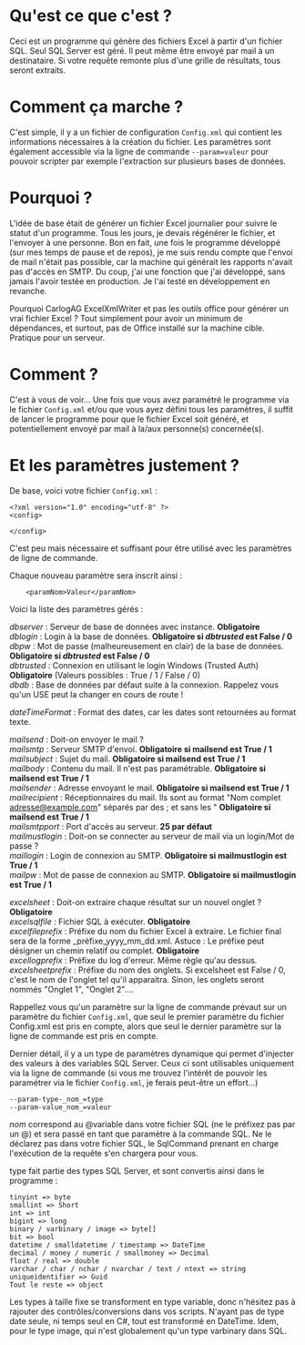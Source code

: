 # Qu'est ce que c'est ?

Ceci est un programme qui génère des fichiers Excel à partir d'un fichier SQL. Seul SQL Server est géré. Il peut même être envoyé par mail à un destinataire. Si votre requête remonte plus d'une grille de résultats, tous seront extraits.

# Comment ça marche ?

C'est simple, il y a un fichier de configuration `Config.xml` qui contient les informations nécessaires à la création du fichier. Les paramètres sont également accessible via la ligne de commande `--param=valeur` pour pouvoir scripter par exemple l'extraction sur plusieurs bases de données.

# Pourquoi ?

L'idée de base était de générer un fichier Excel journalier pour suivre le statut d'un programme. Tous les jours, je devais régénérer le fichier, et l'envoyer à une personne. Bon en fait, une fois le programme développé (sur mes temps de pause et de repos), je me suis rendu compte que l'envoi de mail n'était pas possible, car la machine qui générait les rapports n'avait pas d'accès en SMTP. Du coup, j'ai une fonction que j'ai développé, sans jamais l'avoir testée en production. Je l'ai testé en développement en revanche.

Pourquoi CarlogAG ExcelXmlWriter et pas les outils office pour générer un vrai fichier Excel ? Tout simplement pour avoir un minimum de dépendances, et surtout, pas de Office installé sur la machine cible. Pratique pour un serveur.

# Comment ?

C'est à vous de voir... Une fois que vous avez paramétré le programme via le fichier `Config.xml` et/ou que vous ayez défini tous les paramètres, il suffit de lancer le programme pour que le fichier Excel soit généré, et potentiellement envoyé par mail à la/aux personne(s) concernée(s).

# Et les paramètres justement ?

De base, voici votre fichier `Config.xml` :

```
<?xml version="1.0" encoding="utf-8" ?>
<config>
  
</config>
```

C'est peu mais nécessaire et suffisant pour être utilisé avec les paramètres de ligne de commande.

Chaque nouveau paramètre sera inscrit ainsi :
```
    <paramNom>Valeur</paramNom>
```

Voici la liste des paramètres gérés :

_dbserver_ : Serveur de base de données avec instance. **Obligatoire**  
_dblogin_ : Login à la base de données. **Obligatoire si _dbtrusted_ est False / 0**  
_dbpw_ : Mot de passe (malheureusement en clair) de la base de données. **Obligatoire si _dbtrusted_ est False / 0**  
_dbtrusted_ : Connexion en utilisant le login Windows (Trusted Auth) **Obligatoire** (Valeurs possibles : True / 1 / False / 0)  
_dbdb_ : Base de données par défaut suite à la connexion. Rappelez vous qu'un USE peut la changer en cours de route !  

_dateTimeFormat_ : Format des dates, car les dates sont retournées au format texte.  

_mailsend_ : Doit-on envoyer le mail ?  
_mailsmtp_ : Serveur SMTP d'envoi. **Obligatoire si mailsend est True / 1**  
_mailsubject_ : Sujet du mail. **Obligatoire si mailsend est True / 1**  
_mailbody_ : Contenu du mail. Il n'est pas paramétrable. **Obligatoire si mailsend est True / 1**  
_mailsender_ : Adresse envoyant le mail. **Obligatoire si mailsend est True / 1**  
_mailrecipient_ : Réceptionnaires du mail. Ils sont au format "Nom complet <adresse@example.com>" séparés par des ; et sans les " **Obligatoire si mailsend est True / 1**  
_mailsmtpport_ : Port d'accès au serveur. **25 par défaut**  
_mailmustlogin_ : Doit-on se connecter au serveur de mail via un login/Mot de passe ?  
_maillogin_ : Login de connexion au SMTP. **Obligatoire si mailmustlogin est True / 1**  
_mailpw_ : Mot de passe de connexion au SMTP. **Obligatoire si mailmustlogin est True / 1**  

_excelsheet_ : Doit-on extraire chaque résultat sur un nouvel onglet ? **Obligatoire**  
_excelsqlfile_ : Fichier SQL à exécuter. **Obligatoire**  
_excelfileprefix_ : Préfixe du nom du fichier Excel à extraire. Le fichier final sera de la forme _préfixe_yyyy_mm_dd.xml. Astuce : Le préfixe peut désigner un chemin relatif ou complet. **Obligatoire**  
_excellogprefix_ : Préfixe du log d'erreur. Même règle qu'au dessus.  
_excelsheetprefix_ : Préfixe du nom des onglets. Si excelsheet est False / 0, c'est le nom de l'onglet tel qu'il apparaitra. Sinon, les onglets seront nommés "Onglet 1", "Onglet 2"....  

Rappellez vous qu'un paramètre sur la ligne de commande prévaut sur un paramètre du fichier `Config.xml`, que seul le premier paramètre du fichier Config.xml est pris en compte, alors que seul le dernier paramètre sur la ligne de commande est pris en compte.

Dernier détail, il y a un type de paramètres dynamique qui permet d'injecter des valeurs à des variables SQL Server. Ceux ci sont utilisables uniquement via la ligne de commande (si vous me trouvez l'intérêt de pouvoir les paramétrer via le fichier `Config.xml`, je ferais peut-être un effort...)

```
--param-type-_nom_=type
--param-value_nom_=valeur
```

_nom_ correspond au @variable dans votre fichier SQL (ne le préfixez pas par un @) et sera passé en tant que paramètre à la commande SQL. Ne le déclarez pas dans votre fichier SQL, le SqlCommand prenant en charge l'exécution de la requête s'en chargera pour vous.

type fait partie des types SQL Server, et sont convertis ainsi dans le programme :

```
tinyint => byte
smallint => Short
int => int
bigint => long
binary / varbinary / image => byte[]
bit => bool
datetime / smalldatetime / timestamp => DateTime
decimal / money / numeric / smallmoney => Decimal
float / real => double
varchar / char / nchar / nvarchar / text / ntext => string
uniqueidentifier => Guid
Tout le reste => object
```

Les types à taille fixe se transforment en type variable, donc n'hésitez pas à rajouter des contrôles/conversions dans vos scripts. N'ayant pas de type date seule, ni temps seul en C#, tout est transformé en DateTime. Idem, pour le type image, qui n'est globalement qu'un type varbinary dans SQL.
